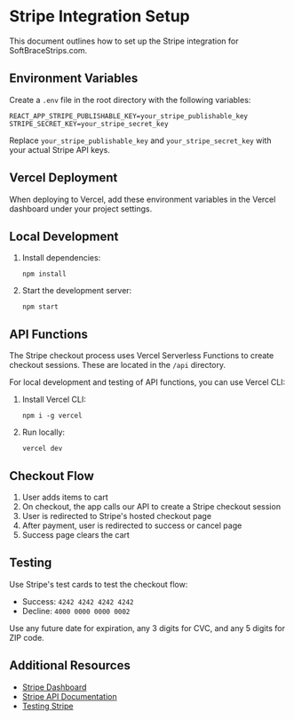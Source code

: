 # Stripe Integration Setup

This document outlines how to set up the Stripe integration for SoftBraceStrips.com.

## Environment Variables

Create a `.env` file in the root directory with the following variables:

```
REACT_APP_STRIPE_PUBLISHABLE_KEY=your_stripe_publishable_key
STRIPE_SECRET_KEY=your_stripe_secret_key
```

Replace `your_stripe_publishable_key` and `your_stripe_secret_key` with your actual Stripe API keys.

## Vercel Deployment

When deploying to Vercel, add these environment variables in the Vercel dashboard under your project settings.

## Local Development

1. Install dependencies:
   ```
   npm install
   ```

2. Start the development server:
   ```
   npm start
   ```

## API Functions

The Stripe checkout process uses Vercel Serverless Functions to create checkout sessions. These are located in the `/api` directory.

For local development and testing of API functions, you can use Vercel CLI:

1. Install Vercel CLI:
   ```
   npm i -g vercel
   ```

2. Run locally:
   ```
   vercel dev
   ```

## Checkout Flow

1. User adds items to cart
2. On checkout, the app calls our API to create a Stripe checkout session
3. User is redirected to Stripe's hosted checkout page
4. After payment, user is redirected to success or cancel page
5. Success page clears the cart

## Testing

Use Stripe's test cards to test the checkout flow:

- Success: `4242 4242 4242 4242`
- Decline: `4000 0000 0000 0002`

Use any future date for expiration, any 3 digits for CVC, and any 5 digits for ZIP code.

## Additional Resources

- [Stripe Dashboard](https://dashboard.stripe.com/)
- [Stripe API Documentation](https://stripe.com/docs/api)
- [Testing Stripe](https://stripe.com/docs/testing) 